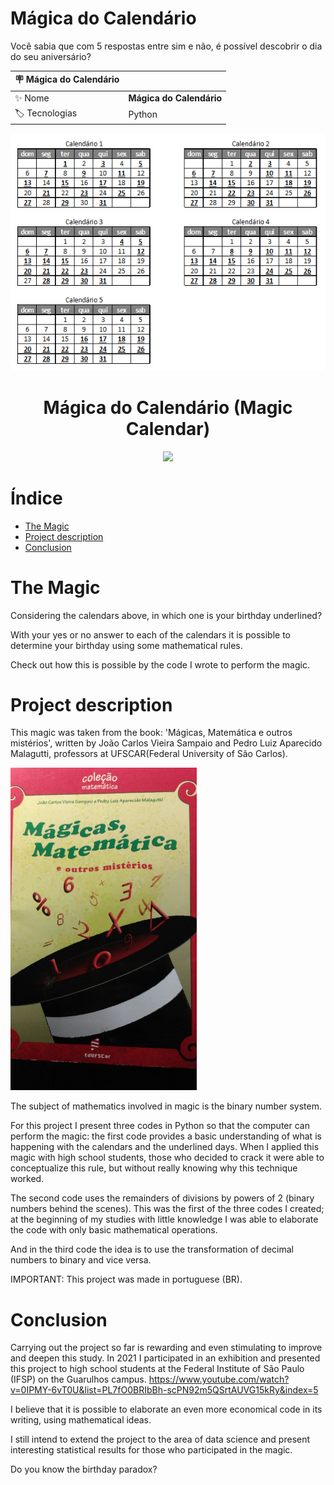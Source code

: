 # Mágica do Calendário

Você sabia que com 5 respostas entre sim e não, é possível descobrir o dia do seu aniversário?

| :placard: **Mágica do Calendário** |     |
| -------------  | --- |
| :sparkles: Nome        | **Mágica do Calendário**
| :label: Tecnologias | Python


<!-- Inserir imagem com a #vitrinedev ao final do link -->
![CALENDÁRIO](https://github.com/ViniciusValdivia/Magica-Calendario-Vitrine.Dev-/blob/main/M%C3%81GICA%20CALEND%C3%81RIO.png#vitrinedev)


<h1 align="center"> Mágica do Calendário (Magic Calendar) </h1>

<p align="center">
<img src="http://img.shields.io/static/v1?label=STATUS&message=FINALIZADO%20(V1)&color=GREEN&style=for-the-badge"/>
</p>

# Índice 

* [The Magic](#The-Magic)
* [Project description](#Project-description)
* [Conclusion](#Conclusion)


# The Magic
Considering the calendars above, in which one is your birthday underlined?

With your yes or no answer to each of the calendars it is possible to determine your birthday using some mathematical rules.

Check out how this is possible by the code I wrote to perform the magic.

# Project description
This magic was taken from the book: 'Mágicas, Matemática e outros mistérios', written by João Carlos Vieira Sampaio and 
Pedro Luiz Aparecido Malagutti, professors at UFSCAR(Federal University of São Carlos).

![CAPA LIVRO](https://github.com/ViniciusValdivia/Magica-Calendario-Vitrine.Dev-/blob/main/LIVRO%20M%C3%81GICA.png)

The subject of mathematics involved in magic is the binary number system.

For this project I present three codes in Python so that the computer can perform the magic: the first code provides a basic understanding of
what is happening with the calendars and the underlined days. 
When I applied this magic with high school students, those who decided to crack it were able to conceptualize this rule, but 
without really knowing why this technique worked.

The second code uses the remainders of divisions by powers of 2 (binary numbers behind the scenes). This was the first of the three codes I created; 
at the beginning of my studies with little knowledge I was able to elaborate the code with only basic mathematical operations.

And in the third code the idea is to use the transformation of decimal numbers to binary and vice versa.

IMPORTANT: This project was made in portuguese (BR).

# Conclusion
Carrying out the project so far is rewarding and even stimulating to improve and deepen this study. In 2021 I participated in an exhibition 
and presented this project to high school students at the Federal Institute of São Paulo (IFSP) on the Guarulhos campus.
https://www.youtube.com/watch?v=0IPMY-6vT0U&list=PL7fO0BRIbBh-scPN92m5QSrtAUVG15kRy&index=5

I believe that it is possible to elaborate an even more economical code in its writing, using mathematical ideas.

I still intend to extend the project to the area of data science and present interesting statistical results for those who participated in the magic.

Do you know the birthday paradox?
